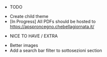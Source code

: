 + TODO
- Create child theme
- [In Progress] All PDFs should be hosted to https://apsproncegno.chebellagiornata.it/

+ NICE TO HAVE / EXTRA
- Better images
- Add a search bar filter to sottosezioni section
